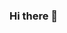 ### Hi there 👋

<!--
**KyawMyoThant/KyawMyoThant** is a ✨ _special_ ✨ repository because its `README.md` (this file) appears on your GitHub profile.

Here are some ideas to get you started:

- 🔭 I’m currently working on Flutter and Django
- 🌱 I’m currently learning neovim and lua scripting
- 🤔 I’m looking for help with low resource progarmming 
- 💬 Ask me about Linux
- ⚡ Fun fact: I still don't facial hair even I am 26(1996 born) now
-->
